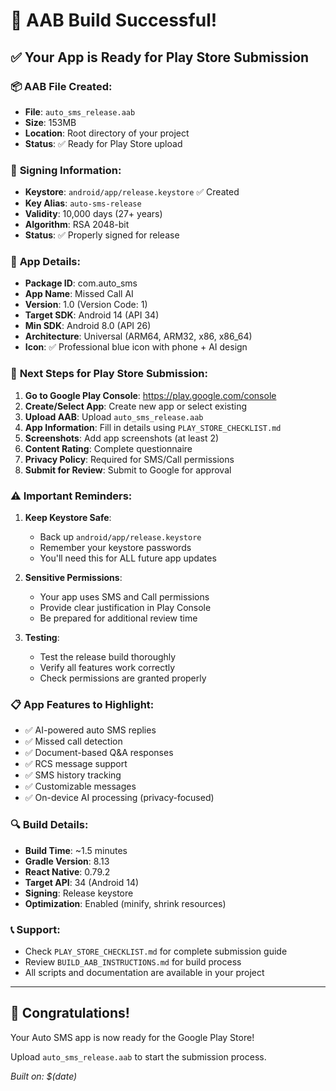 # 🎉 AAB Build Successful!

## ✅ **Your App is Ready for Play Store Submission**

### 📦 **AAB File Created:**
- **File**: `auto_sms_release.aab`
- **Size**: 153MB
- **Location**: Root directory of your project
- **Status**: ✅ Ready for Play Store upload

### 🔐 **Signing Information:**
- **Keystore**: `android/app/release.keystore` ✅ Created
- **Key Alias**: `auto-sms-release`
- **Validity**: 10,000 days (27+ years)
- **Algorithm**: RSA 2048-bit
- **Status**: ✅ Properly signed for release

### 📱 **App Details:**
- **Package ID**: com.auto_sms
- **App Name**: Missed Call AI
- **Version**: 1.0 (Version Code: 1)
- **Target SDK**: Android 14 (API 34)
- **Min SDK**: Android 8.0 (API 26)
- **Architecture**: Universal (ARM64, ARM32, x86, x86_64)
- **Icon**: ✅ Professional blue icon with phone + AI design

### 🚀 **Next Steps for Play Store Submission:**

1. **Go to Google Play Console**: https://play.google.com/console
2. **Create/Select App**: Create new app or select existing
3. **Upload AAB**: Upload `auto_sms_release.aab`
4. **App Information**: Fill in details using `PLAY_STORE_CHECKLIST.md`
5. **Screenshots**: Add app screenshots (at least 2)
6. **Content Rating**: Complete questionnaire
7. **Privacy Policy**: Required for SMS/Call permissions
8. **Submit for Review**: Submit to Google for approval

### ⚠️ **Important Reminders:**

1. **Keep Keystore Safe**: 
   - Back up `android/app/release.keystore`
   - Remember your keystore passwords
   - You'll need this for ALL future app updates

2. **Sensitive Permissions**:
   - Your app uses SMS and Call permissions
   - Provide clear justification in Play Console
   - Be prepared for additional review time

3. **Testing**:
   - Test the release build thoroughly
   - Verify all features work correctly
   - Check permissions are granted properly

### 📋 **App Features to Highlight:**
- ✅ AI-powered auto SMS replies
- ✅ Missed call detection
- ✅ Document-based Q&A responses
- ✅ RCS message support
- ✅ SMS history tracking
- ✅ Customizable messages
- ✅ On-device AI processing (privacy-focused)

### 🔍 **Build Details:**
- **Build Time**: ~1.5 minutes
- **Gradle Version**: 8.13
- **React Native**: 0.79.2
- **Target API**: 34 (Android 14)
- **Signing**: Release keystore
- **Optimization**: Enabled (minify, shrink resources)

### 📞 **Support:**
- Check `PLAY_STORE_CHECKLIST.md` for complete submission guide
- Review `BUILD_AAB_INSTRUCTIONS.md` for build process
- All scripts and documentation are available in your project

---

## 🎊 **Congratulations!** 
Your Auto SMS app is now ready for the Google Play Store! 

Upload `auto_sms_release.aab` to start the submission process.

*Built on: $(date)*